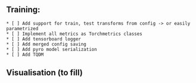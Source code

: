 ## Training:
    * [ ] Add support for train, test transforms from config -> or easily parametrized
    * [ ] Implement all metrics as Torchmetrics classes
    * [ ] Add tensorboard logger
    * [ ] Add merged config saving
    * [ ] Add pyro model serialization
    * [ ] Add TQDM

## Visualisation (to fill)
